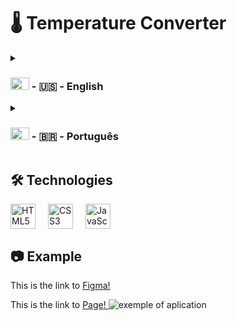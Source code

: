# 🌡 Temperature Converter
<details>
<summary>
<h3><img alt="US Flag" width="30px" height="20px" src="https://upload.wikimedia.org/wikipedia/en/thumb/a/a4/Flag_of_the_United_States.svg/125px-Flag_of_the_United_States.svg.png"> - 🇺🇸 - English</h3>
</summary>
This is my first project where I create the code myself, I know its simple, but everyone need to start with something basic. I've done some projects watching videos, but this is like copy and paste, and I don't think I learn much by doing that. So in this one I do tests and more tests, to reach a result, this is probably not the best code, but works!
</details>

<details>
<summary>
<h3><img alt="Bandeira do Brasil" width="30px" height="20px" src="https://upload.wikimedia.org/wikipedia/en/thumb/0/05/Flag_of_Brazil.svg/243px-Flag_of_Brazil.svg.png"> - 🇧🇷 - Português</h3>
</summary>
Esse é o meu primeiro projeto onde crio meu próprio código, eu sei que é algo simples, porem todos iniciamos com algo básico. Eu já fiz alguns projetos assistindo a vídeos, porem isso é apenas copiar e colar, e acho que não aprendo muito fazendo assim. Então nesse projeto eu fiz testes e mais testes, para chegar a um resultado, esse provavelmente não é o melhor código, porem funciona!
</details>

## 🛠 Technologies

<div style="display: flex;">
  <img align="center" alt="HTML5" width="40px" style="padding-right:20px;" src="https://cdn.jsdelivr.net/gh/devicons/devicon/icons/html5/html5-original.svg" />
  <img align="center" alt="CSS3" width="40px" style="padding-right:20px;" src="https://cdn.jsdelivr.net/gh/devicons/devicon/icons/css3/css3-original.svg" />
  <img align="center" alt="JavaScript" width="40px" style="padding-right:20px;" src="https://cdn.jsdelivr.net/gh/devicons/devicon/icons/javascript/javascript-original.svg" />
</div>

## 📷 Example
This is the link to 
<a target="_blank" href="https://www.figma.com/file/llSgncCm58ICdMRXqKESCN/TemperatureConverter?node-id=0%3A1&t=XvQ7xG8tP0uQjwM2-1">
  Figma!
</a>

This is the link to
<a target="_blank" href="https://joaovittorventurini.github.io/temperatureConverter/">
  Page!
 </a>
<img src="https://media.discordapp.net/attachments/1052320663819526144/1074167386615316591/image.png?width=1307&height=676" alt="exemple of aplication">
